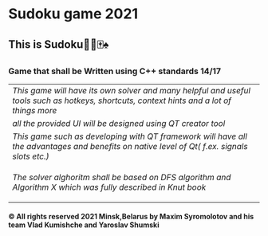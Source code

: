 <h1><b>Sudoku game 2021</b></h1>
<h2>This is Sudoku🎲🎰🀄♠</h2>
<h3>Game that shall be Written using C++ standards 14/17<br></h3>
<table>
  <tr>
    <td>
<i>This game will have its own solver and many helpful and useful tools such as hotkeys, shortcuts, context hints and a lot of things more</i>
    </td></tr>
  
  <tr>
    <td>
      <i>all the provided UI will be designed using QT creator tool</i>  </td></tr>
      </td></tr>
      <tr>
    <td>
<i>This game such as developing with QT framework will have all  the advantages and benefits on native level of Qt( f.ex. signals slots etc.)</i> </td></tr>
      </td></tr>
      <tr>
    <td>
    
<i>The solver alghoritm shall be based on DFS algorithm and Algorithm X which was fully described in Knut book</i></td></tr>
 </table>
<h4><p> &copy; All rights reserved 2021 Minsk,Belarus by Maxim Syromolotov and his team Vlad Kumishche and Yaroslav Shumski</p></h4>

